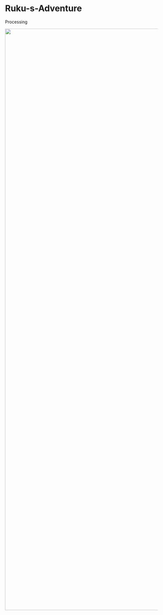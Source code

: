 # Ruku-s-Adventure
Processing


<img src="https://github.com/user-attachments/assets/f5e4b1b7-4b26-437e-8654-942411baabf9" width = "1920">
